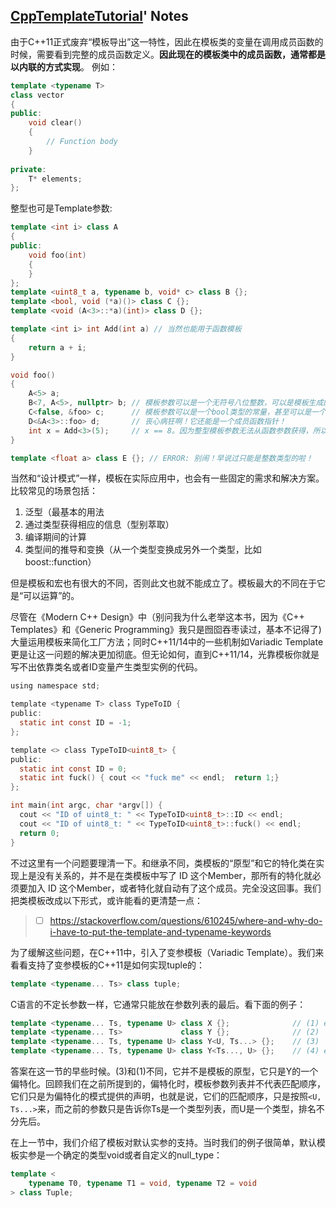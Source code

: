 ## [CppTemplateTutorial](https://github.com/wuye9036/CppTemplateTutorial)' Notes

由于C++11正式废弃“模板导出”这一特性，因此在模板类的变量在调用成员函数的时候，需要看到完整的成员函数定义。**因此现在的模板类中的成员函数，通常都是以内联的方式实现**。 例如：

```cpp
template <typename T>
class vector
{
public:
    void clear()
    {
        // Function body
    }
	
private:
    T* elements;
};
```

整型也可是Template参数:
```cpp
template <int i> class A 
{
public:
    void foo(int)
    {
    }
};
template <uint8_t a, typename b, void* c> class B {};
template <bool, void (*a)()> class C {};
template <void (A<3>::*a)(int)> class D {};

template <int i> int Add(int a)	// 当然也能用于函数模板
{
    return a + i;
}

void foo()
{
    A<5> a;
    B<7, A<5>, nullptr>	b; // 模板参数可以是一个无符号八位整数，可以是模板生成的类；可以是一个指针。
    C<false, &foo> c;      // 模板参数可以是一个bool类型的常量，甚至可以是一个函数指针。
    D<&A<3>::foo> d;       // 丧心病狂啊！它还能是一个成员函数指针！
    int x = Add<3>(5);     // x == 8。因为整型模板参数无法从函数参数获得，所以只能是手工指定啦。
}

template <float a> class E {}; // ERROR: 别闹！早说过只能是整数类型的啦！
```


当然和“设计模式”一样，模板在实际应用中，也会有一些固定的需求和解决方案。比较常见的场景包括：
1. 泛型（最基本的用法
2. 通过类型获得相应的信息（型别萃取）
3. 编译期间的计算
4. 类型间的推导和变换（从一个类型变换成另外一个类型，比如boost::function）

但是模板和宏也有很大的不同，否则此文也就不能成立了。模板最大的不同在于它是“可以运算”的。

尽管在《Modern C++ Design》中（别问我为什么老举这本书，因为《C++ Templates》和《Generic Programming》我只是囫囵吞枣读过，基本不记得了)大量运用模板来简化工厂方法；同时C++11/14中的一些机制如Variadic Template更是让这一问题的解决更加彻底。但无论如何，直到C++11/14，光靠模板你就是写不出依靠类名或者ID变量产生类型实例的代码。

```c
using namespace std;

template <typename T> class TypeToID {
public:
  static int const ID = -1;
};

template <> class TypeToID<uint8_t> {
public:
  static int const ID = 0;
  static int fuck() { cout << "fuck me" << endl;  return 1;}
};

int main(int argc, char *argv[]) {
  cout << "ID of uint8_t: " << TypeToID<uint8_t>::ID << endl;
  cout << "ID of uint8_t: " << TypeToID<uint8_t>::fuck() << endl;
  return 0;
}
```
不过这里有一个问题要理清一下。和继承不同，类模板的“原型”和它的特化类在实现上是没有关系的，并不是在类模板中写了 ID 这个Member，那所有的特化就必须要加入 ID 这个Member，或者特化就自动有了这个成员。完全没这回事。我们把类模板改成以下形式，或许能看的更清楚一点：

> - [ ] https://stackoverflow.com/questions/610245/where-and-why-do-i-have-to-put-the-template-and-typename-keywords

为了缓解这些问题，在C++11中，引入了变参模板（Variadic Template）。我们来看看支持了变参模板的C++11是如何实现tuple的：
```cpp
template <typename... Ts> class tuple;
```


C语言的不定长参数一样，它通常只能放在参数列表的最后。看下面的例子：
```cpp
template <typename... Ts, typename U> class X {};              // (1) error!
template <typename... Ts>             class Y {};              // (2)
template <typename... Ts, typename U> class Y<U, Ts...> {};    // (3)
template <typename... Ts, typename U> class Y<Ts..., U> {};    // (4) error!
```
答案在这一节的早些时候。(3)和(1)不同，它并不是模板的原型，它只是Y的一个偏特化。回顾我们在之前所提到的，偏特化时，模板参数列表并不代表匹配顺序，它们只是为偏特化的模式提供的声明，也就是说，它们的匹配顺序，只是按照`<U, Ts...>`来，而之前的参数只是告诉你Ts是一个类型列表，而U是一个类型，排名不分先后。

在上一节中，我们介绍了模板对默认实参的支持。当时我们的例子很简单，默认模板实参是一个确定的类型void或者自定义的null_type：

```cpp
template <
    typename T0, typename T1 = void, typename T2 = void
> class Tuple;
```
